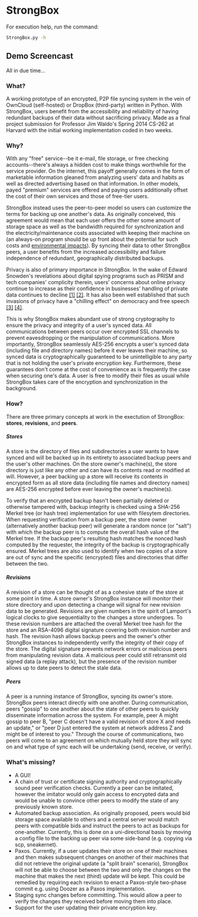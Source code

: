 StrongBox
============
For execution help, run the command:
```bash
StrongBox.py -h
```

## Demo Screencast
All in due time...

### What?

A working prototype of an encrypted, P2P file syncing system in the vein of OwnCloud (self-hosted) or DropBox (third-party) written in Python. With StrongBox, users benefit from the accessibility and reliability of having redundant backups of their data without sacrificing privacy. Made as a final project submission for Professor Jim Waldo's Spring 2014 CS-262 at Harvard with the initial working implementation coded in two weeks.

### Why?

With any "free" service--be it e-mail, file storage, or free checking accounts--there's always a hidden cost to make things worthwhile for the service provider. On the internet, this payoff generally comes in the form of marketable information gleaned from analyzing users' data and habits as well as directed advertising based on that information. In other models, payed "premium" services are offered and paying users additionally offset the cost of their own services and those of free-tier users.

StrongBox instead uses the peer-to-peer model so users can customize the terms for backing up one another's data. As originally conceived, this agreement would mean that each user offers the other some amount of storage space as well as the bandwidth required for synchronization and the electricity/maintenance costs associated with keeping their machine on (an always-on program should be up front about the potential for such costs and [environmental impacts](http://www.bitcarbon.org/bitcarbon/)). By syncing their data to other StrongBox peers, a user benefits from the increased accessibility and failure independence of redundant, geographically distributed backups.

Privacy is also of primary importance in StrongBox. In the wake of Edward Snowden's revelations about digital spying programs such as PRISM and tech companies' complicity therein, users' concerns about online privacy continue to increase as their confidence in businesses' handling of private data continues to decline [[1]](http://www.truste.com/about-TRUSTe/press-room/news_us_truste_reveals_consumers_more_concerned_about_data_collection) [[2]](http://www.pewinternet.org/2013/09/05/anonymity-privacy-and-security-online/). It has also been well established that such invasions of privacy have a "chilling effect" on democracy and free speech [[3]](https://www.eff.org/press/releases/eff-files-22-firsthand-accounts-how-nsa-surveillance-chilled-right-association) [[4]](http://www.presstv.com/detail/2013/11/12/334416/us-writers-scared-silent-by-nsa-spying/).

This is why StongBox makes abundant use of strong cryptography to ensure the privacy and integrity of a user's synced data. All communications between peers occur over encrypted SSL channels to prevent eavesdropping or the manipulation of communications. More importantly, StrongBox seamlessly AES-256 encrypts a user's synced data (including file and directory names) before it ever leaves their machine, so synced data is cryptographically guaranteed to be unintelligible to any party that is not holding the user's private encryption key. Furthermore, these guarantees don't come at the cost of convenience as is frequently the case when securing one's data. A user is free to modify their files as usual while StrongBox takes care of the encryption and synchronization in the background.


### How?

There are three primary concepts at work in the exectution of StrongBox: **stores**, **revisions**, and **peers**.

##### Stores

A store is the directory of files and subdirectories a user wants to have synced and will be backed up in its entirety to associated backup peers and the user's other machines. On the store owner's machine(s), the store directory is just like any other and can have its contents read or modified at will. However, a peer backing up a store will receive its contents in encrypted form as all store data (including file names and directory names) are AES-256 encrypted before ever leaving the owner's machine(s). 

To verify that an encrypted backup hasn't been partially deleted or otherwise tampered with, backup integrity is checked using a SHA-256 Merkel tree (or hash tree) implementation for use with filesytem directories. When requesting verification from a backup peer, the store owner (alternatively another backup peer) will generate a random nonce (or "salt") with which the backup peer is to compute the overall hash value of the Merkel tree. If the backup peer's resulting hash matches the nonced hash computed by the requester, the integrity of the backup is cryptographically ensured. Merkel trees are also used to identify when two copies of a store are out of sync and the specific (encrypted) files and directories that differ between the two.


##### Revisions

A revision of a store can be thought of as a cohesive state of the store at some point in time. A store owner's StrongBox instance will monitor their store directory and upon detecting a change will signal for new revision data to be generated. Revisions are given numbers in the spirit of Lamport's logical clocks to give sequentiality to the changes a store undergoes. To these revision numbers are attached the overall Merkel tree hash for the store and an RSA-4096 digital signature covering both revision number and hash. The revision hash allows backup peers and the owner's other StrongBox instances to independently verify the integrity of their copy of the store. The digital signature prevents network errors or malicious peers from manipulating revision data. A malicious peer could still retransmit old signed data (a replay attack), but the presence of the revision number allows up to date peers to detect the stale data.

##### Peers

A peer is a running instance of StrongBox, syncing its owner's store. StrongBox peers interact directly with one another. During communication, peers "gossip" to one another about the state of other peers to quickly disseminate information across the system. For example, peer A might gossip to peer B, "peer C doesn't have a valid revision of store X and needs an update," or "peer D just entered the system at network address Z and might be of interest to you." Through the course of communications, two peers will come to an agreement on which mutually held store they will sync on and what type of sync each will be undertaking (send, receive, or verify).


### What's missing?
* A GUI!
* A chain of trust or certificate signing authority and cryptographically sound peer verification checks. Currently a peer can be imitated, however the imitator would only gain access to encrypted data and would be unable to convince other peers to modify the state of any previously known store.
* Automated backup association. As originally proposed, peers would bid storage space available to others and a central server would match peers with compatible bids and instruct the peers to act as backups for one-another. Currently, this is done on a uni-directional basis by moving a config file to the backing up peer via some side-band (e.g. copying via scp, sneakernet).
* Paxos. Currently, if a user updates their store on one of their machines and then makes subsequent changes on another of their machines that did not retrieve the original update (a "split brain" scenario), StrongBox will not be able to choose between the two and only the changes on the machine that makes the next (third) update will be kept. This could be remedied by requiring each revision to enact a Paxos-style two-phase commit e.g. using Doozer as a Paxos implementation.
* Staging sync changes before committing. This would allow a peer to verify the changes they received before moving them into place.
* Support for the user updating their private encryption key.